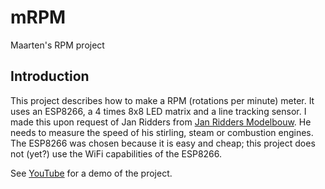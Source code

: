 # mRPM
Maarten's RPM project

## Introduction
This project describes how to make a RPM (rotations per minute) meter.
It uses an ESP8266, a 4 times 8x8 LED matrix and a line tracking sensor.
I made this upon request of Jan Ridders from [Jan Ridders Modelbouw](http://www.ridders.nu/).
He needs to measure the speed of his stirling, steam or combustion engines.
The ESP8266 was chosen because it is easy and cheap; this project does not (yet?) use the WiFi capabilities of the ESP8266.

See [YouTube](https://youtu.be/PuOR1rizvE4) for a demo of the project.
